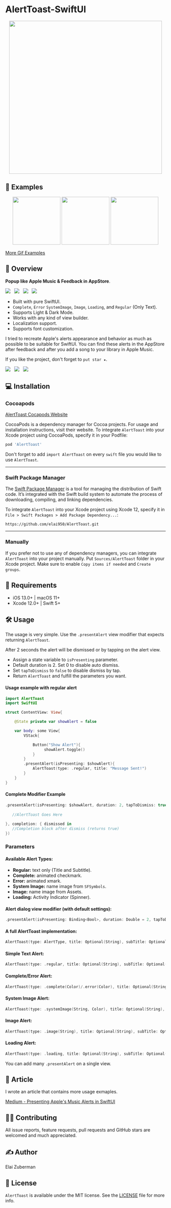 # AlertToast-SwiftUI
<p align="center">
   <img src="https://github.com/elai950/AlertToast/blob/master/Assets/GithubCover.png" width="480"/>
</p>

## 🌄 Examples
<p align="center">
 <img src="https://github.com/elai950/AlertToast/blob/master/Assets/complete.gif" width="150"/>
 <img src="https://github.com/elai950/AlertToast/blob/master/Assets/error.gif" width="150"/>
 <img src="https://github.com/elai950/AlertToast/blob/master/Assets/systemImage.gif" width="150"/>
</p>

<p align="center">
   
   [More Gif Examples](https://github.com/elai950/AlertToast/blob/master/Assets)
</p>

## 🔭 Overview
**Popup like Apple Music & Feedback in AppStore**.

<img src="https://img.shields.io/badge/BUILD-PASSING-green?style=for-the-badge" />&nbsp;&nbsp;&nbsp;<img src="https://img.shields.io/badge/PLATFORM-IOS%20|%20MACOS-lightgray?style=for-the-badge" />&nbsp;&nbsp;&nbsp;<img src="https://img.shields.io/badge/LICENSE-MIT-lightgray?style=for-the-badge" />&nbsp;&nbsp;&nbsp;<img src="https://img.shields.io/badge/MADE WITH-SWIFTUI-blue?style=for-the-badge" />

* Built with pure SwiftUI.
* `Complete`, `Error` `SystemImage`, `Image`, `Loading`, and `Regular` (Only Text).
* Supports Light & Dark Mode.
* Works with any kind of view builder.
* Localization support.
* Supports font customization.

I tried to recreate Apple's alerts appearance and behavior as much as possible to be suitable for SwiftUI.
You can find these alerts in the AppStore after feedback and after you add a song to your library in Apple Music.

If you like the project, don't forget to `put star ★`.

<a href="mailto:elai950@gmail.com"><img src="https://img.shields.io/badge/EMAIL-ELAI-informational?style=for-the-badge&logo=minutemailer&logoColor=white"></a>&nbsp;&nbsp;&nbsp;<a href="https://www.linkedin.com/in/elai-zuberman-8120a073/" target="_blank"><img src="https://img.shields.io/badge/LINKEDIN-informational?style=for-the-badge&logo=linkedin&logoColor=white" ></a>&nbsp;&nbsp;&nbsp;<a href="https://www.paypal.com/cgi-bin/webscr?cmd=_s-xclick&hosted_button_id=5JN5PT55NAHKU" target="_blank"><img src="https://img.shields.io/badge/Donate-informational?style=for-the-badge&logo=paypal&logoColor=white" ></a>

## 💻 Installation

### Cocoapods

[AlertToast Cocapods Website](https://cocoapods.org/pods/AlertToast)

CocoaPods is a dependency manager for Cocoa projects. For usage and installation instructions, visit their website. To integrate `AlertToast` into your Xcode project using CocoaPods, specify it in your Podfile:

```ruby
pod 'AlertToast'
```
Don't forget to add `import AlertToast` on every `swift` file you would like to use `AlertToast`.

------

### Swift Package Manager

The [Swift Package Manager](https://swift.org/package-manager/) is a tool for managing the distribution of Swift code. It’s integrated with the Swift build system to automate the process of downloading, compiling, and linking dependencies.

To integrate `AlertToast` into your Xcode project using Xcode 12, specify it in `File > Swift Packages > Add Package Dependency...`:

```ogdl
https://github.com/elai950/AlertToast.git
```

------

### Manually

If you prefer not to use any of dependency managers, you can integrate `AlertToast` into your project manually. Put `Sources/AlertToast` folder in your Xcode project. Make sure to enable `Copy items if needed` and `Create groups`.

## 🧳 Requirements

- iOS 13.0+ | macOS 11+
- Xcode 12.0+ | Swift 5+

## 🛠 Usage

The usage is very simple. Use the `.presentAlert` view modifier that expects returning `AlertToast`.

After 2 seconds the alert will be dismissed or by tapping on the alert view.

- Assign a state variable to `isPresenting` parameter.
- Default duration is 2. Set 0 to disable auto dismiss.
- Set `tapToDismiss` to `false` to disable dismiss by tap.
- Return `AlertToast` and fulfill the parameters you want.

#### Usage example with regular alert

```swift 
import AlertToast
import SwiftUI

struct ContentView: View{

    @State private var showAlert = false

    var body: some View{
        VStack{

            Button("Show Alert"){
                 showAlert.toggle()
            }
        }
        .presentAlert(isPresenting: $showAlert){
            AlertToast(type: .regular, title: "Message Sent!")
        }
    }
}
```

#### Complete Modifier Example

```swift
.presentAlert(isPresenting: $showAlert, duration: 2, tapToDismiss: true, alert: {
   
   //AlertToast Goes Here
   
}, completion: { dismissed in
   //Completion block after dismiss (returns true)
})
```

### Parameters

#### Available Alert Types:
- **Regular:** text only (Title and Subtitle).
- **Complete:** animated checkmark.
- **Error:** animated xmark.
- **System Image:** name image from `SFSymbols`.
- **Image:** name image from Assets.
- **Loading:** Activity Indicator (Spinner).

#### Alert dialog view modifier (with default settings):
```swift
.presentAlert(isPresenting: Binding<Bool>, duration: Double = 2, tapToDismiss: true, alert: { () -> AlertToast }, completion: { (Bool) -> () })
```

#### A full AlertToast implementation:
```swift
AlertToast(type: AlertType, title: Optional(String), subTitle: Optional(String), titleFont: Optional(Font), subTitleFont: Optional(Font), boldTitle: Optional(Bool))
```

#### Simple Text Alert:
```swift
AlertToast(type: .regular, title: Optional(String), subTitle: Optional(String))
```

#### Complete/Error Alert:
```swift
AlertToast(type: .complete(Color)/.error(Color), title: Optional(String), subTitle: Optional(String))
```

#### System Image Alert:
```swift
AlertToast(type: .systemImage(String, Color), title: Optional(String), subTitle: Optional(String))
```

#### Image Alert:
```swift
AlertToast(type: .image(String), title: Optional(String), subTitle: Optional(String))
```

#### Loading Alert:
```swift
AlertToast(type: .loading, title: Optional(String), subTitle: Optional(String))
```

You can add many `.presentAlert` on a single view.

## 📖 Article

I wrote an article that contains more usage exmaples.

[Medium - Presenting Apple's Music Alerts in SwiftUI](https://elaizuberman.medium.com/presenting-apples-music-alerts-in-swiftui-7f5c32cebed6)

## 👨‍💻 Contributing

All issue reports, feature requests, pull requests and GitHub stars are welcomed and much appreciated.

## ✍️ Author

Elai Zuberman

## 📃 License

`AlertToast` is available under the MIT license. See the [LICENSE](LICENSE) file for more info.
